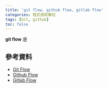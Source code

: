 ```yaml
---
title: 'git flow, github flow, gitlab flow'
categories: 程式技術筆記
tags: [Git, github]
toc: false
---
```

**git flow** 是
<!-- more -->


## 參考資料
- [Git Flow][1]
- [Github Flow][2]
- [Gitlab Flow][3]

[1]: http://nvie.com/posts/a-successful-git-branching-model/
[2]: https://guides.github.com/introduction/flow/
[3]: https://docs.gitlab.com/ce/workflow/gitlab_flow.html

[4]: https://support.gitkraken.com/ "Gitkraken docs"